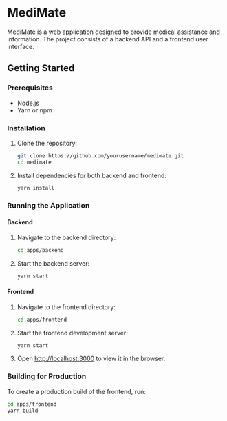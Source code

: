 # MediMate

MediMate is a web application designed to provide medical assistance and information. The project consists of a backend API and a frontend user interface.

## Getting Started

### Prerequisites

- Node.js
- Yarn or npm

### Installation

1. Clone the repository:

   ```sh
   git clone https://github.com/yourusername/medimate.git
   cd medimate
   ```

2. Install dependencies for both backend and frontend:
   ```sh
   yarn install
   ```

### Running the Application

#### Backend

1. Navigate to the backend directory:

   ```sh
   cd apps/backend
   ```

2. Start the backend server:
   ```sh
   yarn start
   ```

#### Frontend

1. Navigate to the frontend directory:

   ```sh
   cd apps/frontend
   ```

2. Start the frontend development server:

   ```sh
   yarn start
   ```

3. Open [http://localhost:3000](http://localhost:3000) to view it in the browser.

### Building for Production

To create a production build of the frontend, run:

```sh
cd apps/frontend
yarn build
```
